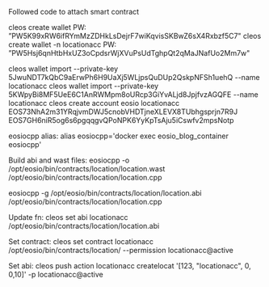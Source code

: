 
Followed code to attach smart contract

cleos create wallet
PW: ”PW5K99xRW6ifRYmMzZDHkLsDejrF7wiKqvisSKBwZ6sX4Rxbzf5C7"
cleos create wallet -n locationacc
PW: ”PW5Hsj6qnHtbHxUZ3oCpdsrWjXVuPsUdTghpQt2qMaJNafUo2Mm7w"

cleos wallet import --private-key 5JwuNDT7kQbC9aErwPh6H9UaXj5WLjpsQuDUp2QskpNFSh1uehQ --name locationacc
cleos wallet import --private-key 5KWpyBi8MF5UeE6C1AnRWMpm8oURcp3GiYvALjd8JpjfvzAGQFE --name locationacc
cleos create account eosio locationacc EOS73NhA2m31YRqjvmDWJ5cnobVHDTjneXLEVX8TUbhgsprjn7R9J EOS7GH6niR5og6s6pgqqgvQPoNPK6YyKpTsAju5iCswfv2mpsNotp

eosiocpp alias:
alias eosiocpp='docker exec eosio_blog_container eosiocpp'

Build abi and wast files:
eosiocpp -o /opt/eosio/bin/contracts/location/location.wast /opt/eosio/bin/contracts/location/location.cpp

eosiocpp -g /opt/eosio/bin/contracts/location/location.abi /opt/eosio/bin/contracts/location/location.cpp

Update fn:
cleos set abi locationacc /opt/eosio/bin/contracts/location/location.abi

Set contract:
cleos set contract locationacc /opt/eosio/bin/contracts/location/ --permission locationacc@active

Set abi:
cleos push action locationacc createlocat '[123, "locationacc", 0, 0,10]' -p locationacc@active
